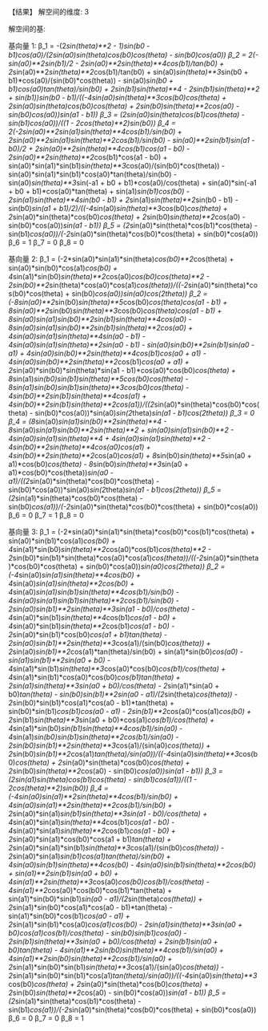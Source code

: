 【结果】
解空间的维度: 3

解空间的基:

基向量 1:
β_1 = -(2*sin(theta)**2 - 1)*sin(b0 - b1)*cos(a0)/(2*sin(a0)*sin(theta)*cos(b0)*cos(theta) - sin(b0)*cos(a0))
β_2 = 2*(-sin(a0)**2*sin(b1)/2 - 2*sin(a0)**2*sin(theta)**4*cos(b1)/tan(b0) + 2*sin(a0)**2*sin(theta)**2*cos(b1)/tan(b0) + sin(a0)*sin(theta)**3*sin(b0 + b1)*cos(a0)/(sin(b0)*cos(theta)) - sin(a0)*sin(b0 + b1)*cos(a0)*tan(theta)/sin(b0) + 2*sin(b1)*sin(theta)**4 - 2*sin(b1)*sin(theta)**2 + sin(b1))*sin(b0 - b1)/((-4*sin(a0)*sin(theta)**3*cos(b0)*cos(theta) + 2*sin(a0)*sin(theta)*cos(b0)*cos(theta) + 2*sin(b0)*sin(theta)**2*cos(a0) - sin(b0)*cos(a0))*sin(a1 - b1))
β_3 = (2*sin(a0)*sin(theta)*cos(b1)*cos(theta) - sin(b1)*cos(a0))/((1 - 2*cos(theta)**2)*sin(b0))
β_4 = 2*(-2*sin(a0)**2*sin(a1)*sin(theta)**4*cos(b1)/sin(b0) + 2*sin(a0)**2*sin(a1)*sin(theta)**2*cos(b1)/sin(b0) - sin(a0)**2*sin(b1)*sin(a1 - b0)/2 + 2*sin(a0)**2*sin(theta)**4*cos(b1)*cos(a1 - b0) - 2*sin(a0)**2*sin(theta)**2*cos(b1)*cos(a1 - b0) + sin(a0)*sin(a1)*sin(b1)*sin(theta)**3*cos(a0)/(sin(b0)*cos(theta)) - sin(a0)*sin(a1)*sin(b1)*cos(a0)*tan(theta)/sin(b0) - sin(a0)*sin(theta)**3*sin(-a1 + b0 + b1)*cos(a0)/cos(theta) + sin(a0)*sin(-a1 + b0 + b1)*cos(a0)*tan(theta) + sin(a1)*sin(b1)*cos(b0) - 2*sin(a1)*sin(theta)**4*sin(b0 - b1) + 2*sin(a1)*sin(theta)**2*sin(b0 - b1) - sin(b0)*sin(a1 + b1)/2)/((-4*sin(a0)*sin(theta)**3*cos(b0)*cos(theta) + 2*sin(a0)*sin(theta)*cos(b0)*cos(theta) + 2*sin(b0)*sin(theta)**2*cos(a0) - sin(b0)*cos(a0))*sin(a1 - b1))
β_5 = (2*sin(a0)*sin(theta)*cos(b1)*cos(theta) - sin(b1)*cos(a0))/(-2*sin(a0)*sin(theta)*cos(b0)*cos(theta) + sin(b0)*cos(a0))
β_6 = 1
β_7 = 0
β_8 = 0

基向量 2:
β_1 = (-2*sin(a0)*sin(a1)*sin(theta)*cos(b0)**2*cos(theta) + sin(a0)*sin(b0)*cos(a1)*cos(b0) + 4*sin(a1)*sin(b0)*sin(theta)**2*cos(a0)*cos(b0)*cos(theta)**2 - 2*sin(b0)**2*sin(theta)*cos(a0)*cos(a1)*cos(theta))/((-2*sin(a0)*sin(theta)*cos(b0)*cos(theta) + sin(b0)*cos(a0))*sin(a0)*cos(2*theta))
β_2 = (-8*sin(a0)**2*sin(b0)*sin(theta)**5*cos(b0)*cos(theta)*cos(a1 - b1) + 8*sin(a0)**2*sin(b0)*sin(theta)**3*cos(b0)*cos(theta)*cos(a1 - b1) + 8*sin(a0)*sin(a1)*sin(b0)**2*sin(b1)*sin(theta)**4*cos(a0) - 8*sin(a0)*sin(a1)*sin(b0)**2*sin(b1)*sin(theta)**2*cos(a0) + 4*sin(a0)*sin(a1)*sin(theta)**4*sin(a0 - b1) - 4*sin(a0)*sin(a1)*sin(theta)**2*sin(a0 - b1) - sin(a0)*sin(b0)**2*sin(b1)*sin(a0 - a1) + 4*sin(a0)*sin(b0)**2*sin(theta)**4*cos(b1)*cos(a0 + a1) - 4*sin(a0)*sin(b0)**2*sin(theta)**2*cos(b1)*cos(a0 + a1) + 2*sin(a0)*sin(b0)*sin(theta)*sin(a1 - b1)*cos(a0)*cos(b0)*cos(theta) + 8*sin(a1)*sin(b0)*sin(b1)*sin(theta)**5*cos(b0)*cos(theta) - 8*sin(a1)*sin(b0)*sin(b1)*sin(theta)**3*cos(b0)*cos(theta) - 4*sin(b0)**2*sin(b1)*sin(theta)**4*cos(a1) + 4*sin(b0)**2*sin(b1)*sin(theta)**2*cos(a1))/((2*sin(a0)*sin(theta)*cos(b0)*cos(theta) - sin(b0)*cos(a0))*sin(a0)*sin(2*theta)*sin(a1 - b1)*cos(2*theta))
β_3 = 0
β_4 = (8*sin(a0)*sin(a1)*sin(b0)**2*sin(theta)**4 - 8*sin(a0)*sin(a1)*sin(b0)**2*sin(theta)**2 + sin(a0)*sin(a1)*sin(b0)**2 - 4*sin(a0)*sin(a1)*sin(theta)**4 + 4*sin(a0)*sin(a1)*sin(theta)**2 - 4*sin(b0)**2*sin(theta)**4*cos(a0)*cos(a1) + 4*sin(b0)**2*sin(theta)**2*cos(a0)*cos(a1) + 8*sin(b0)*sin(theta)**5*sin(a0 + a1)*cos(b0)*cos(theta) - 8*sin(b0)*sin(theta)**3*sin(a0 + a1)*cos(b0)*cos(theta))*sin(a0 - a1)/((2*sin(a0)*sin(theta)*cos(b0)*cos(theta) - sin(b0)*cos(a0))*sin(a0)*sin(2*theta)*sin(a1 - b1)*cos(2*theta))
β_5 = (2*sin(a1)*sin(theta)*cos(b0)*cos(theta) - sin(b0)*cos(a1))/(-2*sin(a0)*sin(theta)*cos(b0)*cos(theta) + sin(b0)*cos(a0))
β_6 = 0
β_7 = 1
β_8 = 0

基向量 3:
β_1 = (-2*sin(a0)*sin(a1)*sin(theta)*cos(b0)*cos(b1)*cos(theta) + sin(a0)*sin(b1)*cos(a1)*cos(b0) + 4*sin(a1)*sin(b0)*sin(theta)**2*cos(a0)*cos(b1)*cos(theta)**2 - 2*sin(b0)*sin(b1)*sin(theta)*cos(a0)*cos(a1)*cos(theta))/((-2*sin(a0)*sin(theta)*cos(b0)*cos(theta) + sin(b0)*cos(a0))*sin(a0)*cos(2*theta))
β_2 = (-4*sin(a0)*sin(a1)*sin(theta)**4*cos(b0) + 4*sin(a0)*sin(a1)*sin(theta)**2*cos(b0) + 4*sin(a0)*sin(a1)*sin(b1)*sin(theta)**4*cos(b1)/sin(b0) - 4*sin(a0)*sin(a1)*sin(b1)*sin(theta)**2*cos(b1)/sin(b0) - 2*sin(a0)*sin(b1)**2*sin(theta)**3*sin(a1 - b0)/cos(theta) - 4*sin(a0)*sin(b1)*sin(theta)**4*cos(b1)*cos(a1 - b0) + 4*sin(a0)*sin(b1)*sin(theta)**2*cos(b1)*cos(a1 - b0) - 2*sin(a0)*sin(b1)*cos(b0)*cos(a1 + b1)*tan(theta) - 2*sin(a0)*sin(b1)**2*sin(theta)**3*cos(a1)/(sin(b0)*cos(theta)) + 2*sin(a0)*sin(b1)**2*cos(a1)*tan(theta)/sin(b0) + sin(a1)*sin(b0)*cos(a0) - sin(a1)*sin(b1)**2*sin(a0 + b0) - 4*sin(a1)*sin(b1)*sin(theta)**3*cos(a0)*cos(b0)*cos(b1)/cos(theta) + 4*sin(a1)*sin(b1)*cos(a0)*cos(b0)*cos(b1)*tan(theta) + 2*sin(a1)*sin(theta)**3*sin(a0 + b0)/cos(theta) - 2*sin(a1)*sin(a0 + b0)*tan(theta) - sin(b0)*sin(b1)**2*sin(a0 - a1)/(2*sin(theta)*cos(theta)) - 2*sin(b0)*sin(b1)*cos(a1)*cos(a0 - b1)*tan(theta) + sin(b0)*sin(b1)*cos(b1)*cos(a0 - a1) - 2*sin(b1)**2*cos(a0)*cos(a1)*cos(b0) + 2*sin(b1)*sin(theta)**3*sin(a0 + b0)*cos(a1)*cos(b1)/cos(theta) + 4*sin(a1)*sin(b0)*sin(b1)*sin(theta)**4*cos(b1)/sin(a0) - 4*sin(a1)*sin(b0)*sin(b1)*sin(theta)**2*cos(b1)/sin(a0) - 2*sin(b0)*sin(b1)**2*sin(theta)**3*cos(a1)/(sin(a0)*cos(theta)) + 2*sin(b0)*sin(b1)**2*cos(a1)*tan(theta)/sin(a0))/((-4*sin(a0)*sin(theta)**3*cos(b0)*cos(theta) + 2*sin(a0)*sin(theta)*cos(b0)*cos(theta) + 2*sin(b0)*sin(theta)**2*cos(a0) - sin(b0)*cos(a0))*sin(a1 - b1))
β_3 = (2*sin(a1)*sin(theta)*cos(b1)*cos(theta) - sin(b1)*cos(a1))/((1 - 2*cos(theta)**2)*sin(b0))
β_4 = (-4*sin(a0)*sin(a1)**2*sin(theta)**4*cos(b1)/sin(b0) + 4*sin(a0)*sin(a1)**2*sin(theta)**2*cos(b1)/sin(b0) + 2*sin(a0)*sin(a1)*sin(b1)*sin(theta)**3*sin(a1 - b0)/cos(theta) + 4*sin(a0)*sin(a1)*sin(theta)**4*cos(b1)*cos(a1 - b0) - 4*sin(a0)*sin(a1)*sin(theta)**2*cos(b1)*cos(a1 - b0) + 2*sin(a0)*sin(a1)*cos(b0)*cos(a1 + b1)*tan(theta) + 2*sin(a0)*sin(a1)*sin(b1)*sin(theta)**3*cos(a1)/(sin(b0)*cos(theta)) - 2*sin(a0)*sin(a1)*sin(b1)*cos(a1)*tan(theta)/sin(b0) + 4*sin(a0)*sin(b1)*sin(theta)**4*cos(b0) - 4*sin(a0)*sin(b1)*sin(theta)**2*cos(b0) + sin(a1)**2*sin(b1)*sin(a0 + b0) + 4*sin(a1)**2*sin(theta)**3*cos(a0)*cos(b0)*cos(b1)/cos(theta) - 4*sin(a1)**2*cos(a0)*cos(b0)*cos(b1)*tan(theta) + sin(a1)*sin(b0)*sin(b1)*sin(a0 - a1)/(2*sin(theta)*cos(theta)) + 2*sin(a1)*sin(b0)*cos(a1)*cos(a0 - b1)*tan(theta) - sin(a1)*sin(b0)*cos(b1)*cos(a0 - a1) + 2*sin(a1)*sin(b1)*cos(a0)*cos(a1)*cos(b0) - 2*sin(a1)*sin(theta)**3*sin(a0 + b0)*cos(a1)*cos(b1)/cos(theta) - sin(b0)*sin(b1)*cos(a0) - 2*sin(b1)*sin(theta)**3*sin(a0 + b0)/cos(theta) + 2*sin(b1)*sin(a0 + b0)*tan(theta) - 4*sin(a1)**2*sin(b0)*sin(theta)**4*cos(b1)/sin(a0) + 4*sin(a1)**2*sin(b0)*sin(theta)**2*cos(b1)/sin(a0) + 2*sin(a1)*sin(b0)*sin(b1)*sin(theta)**3*cos(a1)/(sin(a0)*cos(theta)) - 2*sin(a1)*sin(b0)*sin(b1)*cos(a1)*tan(theta)/sin(a0))/((-4*sin(a0)*sin(theta)**3*cos(b0)*cos(theta) + 2*sin(a0)*sin(theta)*cos(b0)*cos(theta) + 2*sin(b0)*sin(theta)**2*cos(a0) - sin(b0)*cos(a0))*sin(a1 - b1))
β_5 = (2*sin(a1)*sin(theta)*cos(b1)*cos(theta) - sin(b1)*cos(a1))/(-2*sin(a0)*sin(theta)*cos(b0)*cos(theta) + sin(b0)*cos(a0))
β_6 = 0
β_7 = 0
β_8 = 1